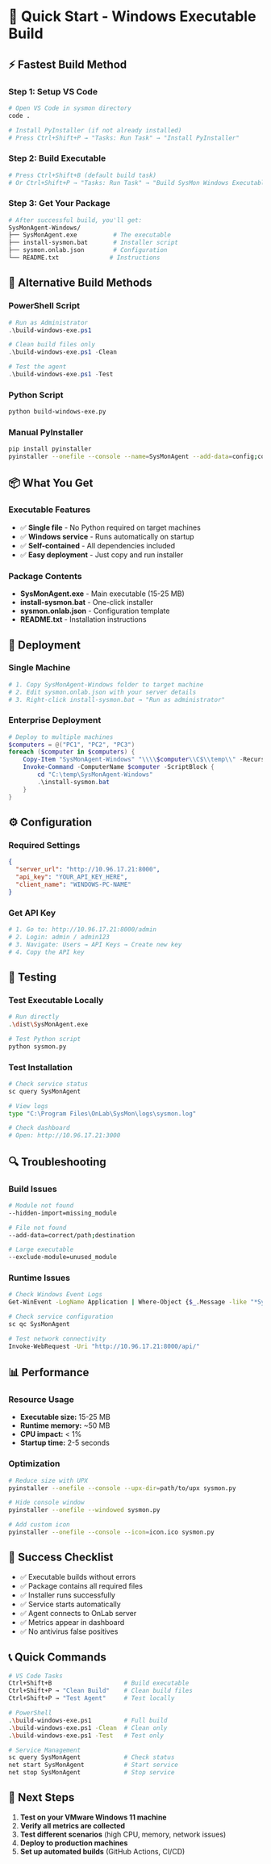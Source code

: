 # 🚀 Quick Start - Windows Executable Build

## ⚡ Fastest Build Method

### Step 1: Setup VS Code
```bash
# Open VS Code in sysmon directory
code .

# Install PyInstaller (if not already installed)
# Press Ctrl+Shift+P → "Tasks: Run Task" → "Install PyInstaller"
```

### Step 2: Build Executable
```bash
# Press Ctrl+Shift+B (default build task)
# Or Ctrl+Shift+P → "Tasks: Run Task" → "Build SysMon Windows Executable"
```

### Step 3: Get Your Package
```bash
# After successful build, you'll get:
SysMonAgent-Windows/
├── SysMonAgent.exe          # The executable
├── install-sysmon.bat       # Installer script
├── sysmon.onlab.json        # Configuration
└── README.txt              # Instructions
```

## 🔧 Alternative Build Methods

### PowerShell Script
```powershell
# Run as Administrator
.\build-windows-exe.ps1

# Clean build files only
.\build-windows-exe.ps1 -Clean

# Test the agent
.\build-windows-exe.ps1 -Test
```

### Python Script
```bash
python build-windows-exe.py
```

### Manual PyInstaller
```bash
pip install pyinstaller
pyinstaller --onefile --console --name=SysMonAgent --add-data=config;config --hidden-import=psutil --hidden-import=requests --hidden-import=jsonschema --hidden-import=typing_extensions sysmon.py
```

## 📦 What You Get

### Executable Features
- ✅ **Single file** - No Python required on target machines
- ✅ **Windows service** - Runs automatically on startup
- ✅ **Self-contained** - All dependencies included
- ✅ **Easy deployment** - Just copy and run installer

### Package Contents
- **SysMonAgent.exe** - Main executable (15-25 MB)
- **install-sysmon.bat** - One-click installer
- **sysmon.onlab.json** - Configuration template
- **README.txt** - Installation instructions

## 🚀 Deployment

### Single Machine
```bash
# 1. Copy SysMonAgent-Windows folder to target machine
# 2. Edit sysmon.onlab.json with your server details
# 3. Right-click install-sysmon.bat → "Run as administrator"
```

### Enterprise Deployment
```powershell
# Deploy to multiple machines
$computers = @("PC1", "PC2", "PC3")
foreach ($computer in $computers) {
    Copy-Item "SysMonAgent-Windows" "\\\\$computer\\C$\\temp\\" -Recurse
    Invoke-Command -ComputerName $computer -ScriptBlock {
        cd "C:\temp\SysMonAgent-Windows"
        .\install-sysmon.bat
    }
}
```

## ⚙️ Configuration

### Required Settings
```json
{
  "server_url": "http://10.96.17.21:8000",
  "api_key": "YOUR_API_KEY_HERE",
  "client_name": "WINDOWS-PC-NAME"
}
```

### Get API Key
```bash
# 1. Go to: http://10.96.17.21:8000/admin
# 2. Login: admin / admin123
# 3. Navigate: Users → API Keys → Create new key
# 4. Copy the API key
```

## 🧪 Testing

### Test Executable Locally
```bash
# Run directly
.\dist\SysMonAgent.exe

# Test Python script
python sysmon.py
```

### Test Installation
```bash
# Check service status
sc query SysMonAgent

# View logs
type "C:\Program Files\OnLab\SysMon\logs\sysmon.log"

# Check dashboard
# Open: http://10.96.17.21:3000
```

## 🔍 Troubleshooting

### Build Issues
```bash
# Module not found
--hidden-import=missing_module

# File not found
--add-data=correct/path;destination

# Large executable
--exclude-module=unused_module
```

### Runtime Issues
```bash
# Check Windows Event Logs
Get-WinEvent -LogName Application | Where-Object {$_.Message -like "*SysMon*"}

# Check service configuration
sc qc SysMonAgent

# Test network connectivity
Invoke-WebRequest -Uri "http://10.96.17.21:8000/api/"
```

## 📊 Performance

### Resource Usage
- **Executable size:** 15-25 MB
- **Runtime memory:** ~50 MB
- **CPU impact:** < 1%
- **Startup time:** 2-5 seconds

### Optimization
```bash
# Reduce size with UPX
pyinstaller --onefile --console --upx-dir=path/to/upx sysmon.py

# Hide console window
pyinstaller --onefile --windowed sysmon.py

# Add custom icon
pyinstaller --onefile --console --icon=icon.ico sysmon.py
```

## 🎯 Success Checklist

- ✅ Executable builds without errors
- ✅ Package contains all required files
- ✅ Installer runs successfully
- ✅ Service starts automatically
- ✅ Agent connects to OnLab server
- ✅ Metrics appear in dashboard
- ✅ No antivirus false positives

## 📞 Quick Commands

```bash
# VS Code Tasks
Ctrl+Shift+B                    # Build executable
Ctrl+Shift+P → "Clean Build"    # Clean build files
Ctrl+Shift+P → "Test Agent"     # Test locally

# PowerShell
.\build-windows-exe.ps1         # Full build
.\build-windows-exe.ps1 -Clean  # Clean only
.\build-windows-exe.ps1 -Test   # Test only

# Service Management
sc query SysMonAgent            # Check status
net start SysMonAgent           # Start service
net stop SysMonAgent            # Stop service
```

## 🔄 Next Steps

1. **Test on your VMware Windows 11 machine**
2. **Verify all metrics are collected**
3. **Test different scenarios** (high CPU, memory, network issues)
4. **Deploy to production machines**
5. **Set up automated builds** (GitHub Actions, CI/CD)

